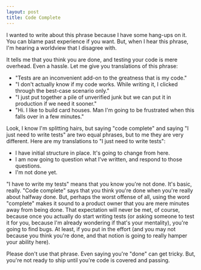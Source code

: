 ```yaml
---
layout: post
title: Code Complete
---
```


I wanted to write about this phrase because I have some hang-ups on it. You can blame past experience if you want. But, when I hear this phrase, I'm hearing a worldview that I disagree with.

It tells me that you think you are done, and testing your code is mere overhead. Even a hassle. Let me give you translations of this phrase:

* "Tests are an inconvenient add-on to the greatness that is my code."
* "I don't actually know if my code works. While writing it, I clicked through the best-case scenario only."
* "I just put together a pile of unverified junk but we can put it in production if we need it sooner."
* "Hi. I like to build card houses. Man I'm going to be frustrated when this falls over in a few minutes."

Look, I know I'm splitting hairs, but saying "code complete" and saying "I just need to write tests" are two equal phrases, but to me they are very different. Here are my translations to "I just need to write tests":

* I have initial structure in place. It's going to change from here.
* I am now going to question what I've written, and respond to those questions.
* I'm not done yet.

"I have to write my tests" means that you know you're not done. It's basic, really. "Code complete" says that you think you're done when you're really about halfway done. But, perhaps the worst offense of all, using the word "complete" makes it sound to a product owner that you are mere minutes away from being done. That expectation will never be met, of course, because once you actually do start writing tests (or asking someone to test it for you, because I'm already wondering if that's your mentality), you're going to find bugs. At least, if you put in the effort (and you may not because you think you're done, and that notion is going to really hamper your ability here).

Please don't use that phrase. Even saying you're "done" can get tricky. But, you're not ready to ship until you're code is covered and passing.
